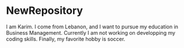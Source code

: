# NewRepository
I am Karim. I come from Lebanon, and I want to pursue my education in Business Management. Currently I am not working on developping my coding skills. Finally, my favorite hobby is soccer. 
